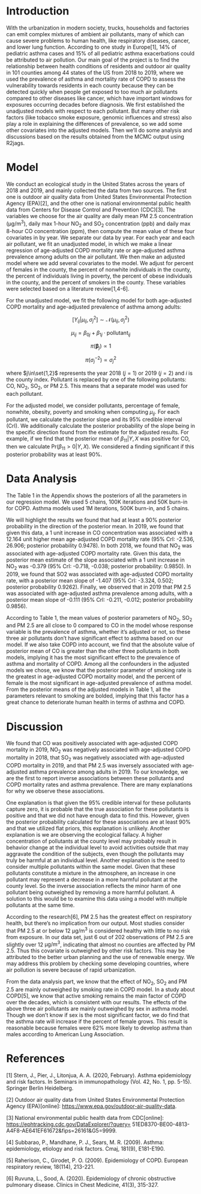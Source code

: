 # Introduction
With the urbanization in modern society, trucks, households and factories can emit complex mixtures of ambient air pollutants, many of which can cause severe problems to human health, like respiratory diseases, cancer, and lower lung function. According to one study in Europe[1], 14% of pediatric asthma cases and 15% of all pediatric asthma exacerbations could be attributed to air pollution. Our main goal of the project is to find the relationship between health conditions of residents and outdoor air quality in 101 counties among 44 states of the US from 2018 to 2019, where we used the prevalence of asthma and mortality rate of COPD to assess the vulnerability towards residents in each county because they can be detected quickly when people get exposed to too much air pollutants compared to other diseases like cancer, which have important windows for exposures occurring decades before diagnosis. We first established the unadjusted models with respect to each pollutant. But many other risk factors (like tobacco smoke exposure, genomic influences and stress) also play a role in explaining the differences of prevalence, so we add some other covariates into the adjusted models. Then we’ll do some analysis and discussions based on the results obtained from the MCMC output using R2jags.
# Model
We conduct an ecological study in the United States across the years of 2018 and 2019, and mainly collected the data from two sources. The first one is outdoor air quality data from United States Environmental Protection Agency (EPA)[2], and the other one is national environmental public health data from Centers for Disease Control and Prevention (CDC)[3]. The variables we choose for the air quality are daily mean PM 2.5 concentration ($\mathrm{\mu g/m^3}$), daily max 1-hour $\mathrm{NO_2}$ and $\mathrm{SO_2}$ concentration (ppb) and daily max 8-hour $\mathrm{CO}$ concentration (ppm), then compute the mean value of these four covariates in by year. We separate our data by year. For each year and each air pollutant, we fit an unadjusted model, in which we make a linear regression of age-adjusted COPD mortality rate or age-adjusted asthma prevalence among adults on the air pollutant. We then make an adjusted model where we add several covariates to the model. We adjust for percent of females in the county, the percent of nonwhite individuals in the county, the percent of individuals living in poverty, the percent of obese individuals in the county, and the percent of smokers in the county. These variables were selected based on a literature review[1,4-6].

For the unadjusted model, we fit the following model for both age-adjusted COPD mortality and age-adjusted prevalence of asthma among adults:

$$
[Y_{ij}|\mu_{ij},\sigma_j^2]\sim\mathcal{N}(\mu_{ij},\sigma_j^2)
$$

$$
\mu_{ij}=\beta_{0j}+\beta_{1j}\cdot \text{pollutant}_{ij}
$$

$$
\pi(\boldsymbol{\beta}_j)\propto 1
$$

$$
\pi(\sigma_j^{-2})\propto \sigma_j^2
$$

where $j\in\set{1,2}$ represents the year 2018 ($j=1$) or 2019 ($j=2$) and $i$ is the county index. Pollutant is replaced by one of the following pollutants: $\mathrm{CO}$, $\mathrm{NO_2}$, $\mathrm{SO_2}$, or PM 2.5. This means that a separate model was used for each pollutant.

For the adjusted model, we consider pollutants, percentage of female, nonwhite, obesity, poverty and smoking when computing $\mu_{ij}$. For each pollutant, we calculate the posterior slope and its 95% credible interval (CrI). We additionally calculate the posterior probability of the slope being in the specific direction found from the estimate for the adjusted results. For example, if we find that the posterior mean of $\beta_{11} | Y,X$ was positive for $\mathrm{CO}$, then we calculate $\text{Pr}(\beta_{11}>0|Y,X)$. We considered a finding significant if this posterior probability was at least 90%.

# Data Analysis
The Table 1 in the Appendix shows the posteriors of all the parameters in our regression model. We used 5 chains, 100K iterations and 50K burn-in for COPD. Asthma models used 1M iterations, 500K burn-in, and 5 chains.

We will highlight the results we found that had at least a 90% posterior probability in the direction of the posterior mean. In 2019, we found that given this data, a 1 unit increase in $\mathrm{CO}$ concentration was associated with a 12.164 unit higher mean age-adjusted COPD mortality rate (95% CrI: -2.536, 26.906; posterior probability 0.9478). In both 2018, we found that $\mathrm{NO_2}$ was associated with age-adjusted COPD mortality rate. Given this data, the posterior mean estimate of the slope associated with a 1 unit increase in $\mathrm{NO_2}$ was -0.379 (95% CrI: -0.718, -0.038; posterior probability: 0.9850). In 2019, we found that SO2 was associated with age-adjusted COPD mortality rate, with a posterior mean slope of -1.407 (95% CrI: -3.324, 0.502; posterior probability 0.9262). Finally, we observed that in 2019 that PM 2.5 was associated with age-adjusted asthma prevalence among adults, with a posterior mean slope of -0.111 (95% CrI: -0.211, -0.012; posterior probability 0.9856).

According to Table 1, the mean values of posterior parameters of $\mathrm{NO_2}$, $\mathrm{SO_2}$ and PM 2.5 are all close to 0 compared to $\mathrm{CO}$ in the model whose response variable is the prevalence of asthma, whether it’s adjusted or not, so these three air pollutants don’t have significant effect to asthma based on our model. If we also take COPD into account, we find that the absolute value of posterior mean of $\mathrm{CO}$ is greater than the other three pollutants in both models, implying it has the most significant effect to the prevalence of asthma and mortality of COPD. Among all the confounders in the adjusted models we chose, we know that the posterior parameter of smoking rate is the greatest in age-adjusted COPD mortality model, and the percent of female is the most significant in age-adjusted prevalence of asthma model. From the posterior means of the adjusted models in Table 1, all the parameters relevant to smoking are bolded, implying that this factor has a great chance to deteriorate human health in terms of asthma and COPD.

# Discussion
We found that $\mathrm{CO}$ was positively associated with age-adjusted COPD mortality in 2019, $\mathrm{NO_2}$ was negatively associated with age-adjusted COPD mortality in 2018, that $\mathrm{SO_2}$ was negatively associated with age-adjusted COPD mortality in 2019, and that PM 2.5 was inversely associated with age-adjusted asthma prevalence among adults in 2019. To our knowledge, we are the first to report inverse associations between these pollutants and COPD mortality rates and asthma prevalence. There are many explanations for why we observe these associations.

One explanation is that given the 95% credible interval for these pollutants capture zero, it is probable that the true association for these pollutants is positive and that we did not have enough data to find this. However, given the posterior probability calculated for these associations are at least 90% and that we utilized flat priors, this explanation is unlikely. Another explanation is we are observing the ecological fallacy. A higher concentration of pollutants at the county level may probably result in behavior change at the individual level to avoid activities outside that may aggravate the condition of the subjects, even though the pollutants may truly be harmful at an individual level. Another explanation is the need to consider multiple pollutants within the same model. Given that these pollutants constitute a mixture in the atmosphere, an increase in one pollutant may represent a decrease in a more harmful pollutant at the county level. So the inverse association reflects the minor harm of one pollutant being outweighed by removing a more harmful pollutant. A solution to this would be to examine this data using a model with multiple pollutants at the same time.

According to the research[6], PM 2.5 has the greatest effect on respiratory health, but there’s no implication from our output. Most studies consider that PM 2.5 at or below 12 $\mathrm{\mu g/m^3}$ is considered healthy with little to no risk from exposure. In our data set, just 6 out of 202 observations of PM 2.5 are slightly over 12 $\mathrm{\mu g/m^3}$, indicating that almost no counties are affected by PM 2.5. Thus this covariate is outweighed by other risk factors. This may be attributed to the better urban planning and the use of renewable energy. We may address this problem by checking some developing countries, where air pollution is severe because of rapid urbanization.


From the data analysis part, we know that the effect of $\mathrm{NO_2}$, $\mathrm{SO_2}$ and PM 2.5 are mainly outweighed by smoking rate in COPD model. In a study about COPD[5], we know that active smoking remains the main factor of COPD over the decades, which is consistent with our results. The effects of the above three air pollutants are mainly outweighed by sex in asthma model. Though we don’t know if sex is the most significant factor, we do find that the asthma rate will increase if the percent of female grows. This result is reasonable because females were 62% more likely to develop asthma than males according to American Lung Association.

# References
[1] Stern, J., Pier, J., Litonjua, A. A. (2020, February). Asthma epidemiology and risk factors. In Seminars in immunopathology (Vol. 42, No. 1, pp. 5-15). Springer Berlin Heidelberg.

[2] Outdoor air quality data from United States Environmental Protection Agency (EPA)[online]: https://www.epa.gov/outdoor-air-quality-data.

[3] National environmental public health data from CDC[online]: https://ephtracking.cdc.gov/DataExplorer/?query= 51ED8370-BE00-4813-A4F8-AE641EF61672&fips=26161&G5=9999.

[4] Subbarao, P., Mandhane, P. J., Sears, M. R. (2009). Asthma: epidemiology, etiology and risk factors. Cmaj, 181(9), E181-E190.

[5] Raherison, C., Girodet, P. O. (2009). Epidemiology of COPD. European respiratory review, 18(114), 213-221.

[6] Ruvuna, L., Sood, A. (2020). Epidemiology of chronic obstructive pulmonary disease. Clinics in Chest Medicine, 41(3), 315-327.
